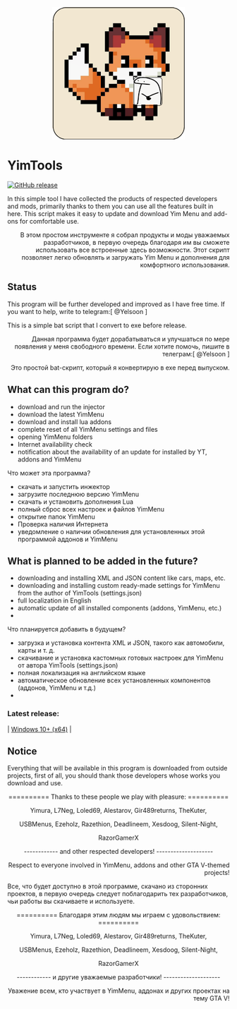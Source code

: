 <p align="center">
  <img width="300" alt="YimTools logo" src="assets/logo.png">
</p>


# YimTools

[![GitHub release](https://img.shields.io/github/v/release/FluffyFox337/YimTools?display_name=release)](https://github.com/FluffyFox337/YimTools/releases/latest)

In this simple tool I have collected the products of respected developers and mods, primarily thanks to them you can use all the features built in here.
This script makes it easy to update and download Yim Menu and add-ons for comfortable use.

<p align="right">
В этом простом инструменте я собрал продукты и моды уважаемых разработчиков, в первую очередь благодаря им вы сможете использовать все встроенные здесь возможности.
Этот скрипт позволяет легко обновлять и загружать Yim Menu и дополнения для комфортного использования.
</p>

## Status
This program will be further developed and improved as I have free time. If you want to help, write to telegram:[ @Yelsoon ]

This is a simple bat script that I convert to exe before release.

<p align="right">
  Данная программа будет дорабатываться и улучшаться по мере появления у меня свободного времени. Если хотите помочь, пишите в телеграм:[ @Yelsoon ]
  </p>
<p align="right">  
Это простой bat-скрипт, который я конвертирую в exe перед выпуском.
</p>

## What can this program do?
* download and run the injector
* download the latest YimMenu
* download and install lua addons
* complete reset of all YimMenu settings and files
* opening YimMenu folders
* Internet availability check
* notification about the availability of an update for installed by YT, addons and YimMenu

 Что может эта программа?
* скачать и запустить инжектор
* загрузите последнюю версию YimMenu
* скачать и установить дополнения Lua
* полный сброс всех настроек и файлов YimMenu
* открытие папок YimMenu
* Проверка наличия Интернета
* уведомление о наличии обновления для установленных этой программой аддонов и YimMenu

## What is planned to be added in the future?
* downloading and installing XML and JSON content like cars, maps, etc.
* downloading and installing custom ready-made settings for YimMenu from the author of YimTools (settings.json)
* full localization in English
* automatic update of all installed components (addons, YimMenu, etc.)
* 

 Что планируется добавить в будущем?
* загрузка и установка контента XML и JSON, такого как автомобили, карты и т. д.
* скачивание и установка кастомных готовых настроек для YimMenu от автора YimTools (settings.json)
* полная локализация на английском языке
* автоматическое обновление всех установленных компонентов (аддонов, YimMenu и т.д.)
*

### Latest release:
| [Windows 10+ (x64)](https://github.com/FluffyFox337/YimTools/releases/download/latest/YimTools_alfa.exe) |

## Notice

Everything that will be available in this program is downloaded from outside projects, first of all, you should thank those developers whose works you download and use. 



<p align="center">
  ========== Thanks to these people we play with pleasure: ==========
</p>

<p align="center">
Yimura, L7Neg, Loled69, Alestarov, Gir489returns, TheKuter,
</p>

<p align="center">
  USBMenus, Ezeholz, Razethion, Deadlineem, Xesdoog, Silent-Night,
</p>

<p align="center">
  RazorGamerX
</p>



<p align="center">
------------ and other respected developers! --------------------
</p>

<p align="right">
Respect to everyone involved in YimMenu, addons and other GTA V-themed projects!
</p>

Все, что будет доступно в этой программе, скачано из сторонних проектов, в первую очередь следует поблагодарить тех разработчиков, чьи работы вы скачиваете и используете.

<p align="center">
  ========== Благодаря этим людям мы играем с удовольствием: ==========
</p>

<p align="center">
Yimura, L7Neg, Loled69, Alestarov, Gir489returns, TheKuter,
</p>

<p align="center">
  USBMenus, Ezeholz, Razethion, Deadlineem, Xesdoog, Silent-Night,
</p>

<p align="center">
  RazorGamerX
</p>



<p align="center">
------------ и другие уважаемые разработчики! --------------------
</p>

<p align="right">
Уважение всем, кто участвует в YimMenu, аддонах и других проектах на тему GTA V!
</p>
